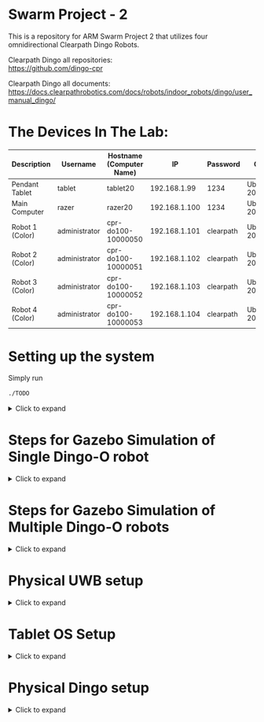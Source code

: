 # Swarm Project - 2
This is a repository for ARM Swarm Project 2 that utilizes four omnidirectional Clearpath Dingo Robots.

Clearpath Dingo all repositories:  
https://github.com/dingo-cpr

Clearpath Dingo all documents:  
https://docs.clearpathrobotics.com/docs/robots/indoor_robots/dingo/user_manual_dingo/

# The Devices In The Lab:

| Description             | Username      | Hostname (Computer Name) | IP            | Password  | OS           | ROS     |
| ---                     | ---           | ---                      | ---           | ---       | ---          | ---     |
| Pendant Tablet          | tablet        | tablet20                 | 192.168.1.99  | 1234      | Ubuntu 20.04 | Noetic  |
| Main Computer           | razer         | razer20                  | 192.168.1.100 | 1234      | Ubuntu 20.04 | Noetic |
| Robot 1 (Color)         | administrator | cpr-do100-10000050       | 192.168.1.101 | clearpath | Ubuntu 20.04 | Noetic |
| Robot 2 (Color)         | administrator | cpr-do100-10000051       | 192.168.1.102 | clearpath | Ubuntu 20.04 | Noetic |
| Robot 3 (Color)         | administrator | cpr-do100-10000052       | 192.168.1.103 | clearpath | Ubuntu 20.04 | Noetic |
| Robot 4 (Color)         | administrator | cpr-do100-10000053       | 192.168.1.104 | clearpath | Ubuntu 20.04 | Noetic |

# Setting up the system

Simply run

```bash
./TODO
```

<details> 
    <summary>Click to expand</summary>

## Install some dependencies of Dingo Gazebo Simulation and Others

``` bash
# CUSTOM RELATED
sudo apt-get install -y sshpass;

sudo apt-get install -y ros-noetic-rqt-ez-publisher;
sudo apt-get install -y spacenavd;
sudo apt-get install -y ros-noetic-spacenav-node;
sudo apt-get install -y ros-noetic-tf2-sensor-msgs;
sudo apt-get install -y ros-noetic-imu-tools;
sudo apt-get install -y ros-noetic-imu-pipeline; # for imu_transformer

# PYTHON RELATED
sudo apt-get install -y python3-pip;
pip3 install pyserial;
pip3 install quadprog;
pip3 install pandas;
pip3 install pygame;
pip3 install scipy;
pip3 install numpy==1.21; # needed to resolve the issue "AttributeError: module 'numpy' has no attribute 'typeDict'"

# DINGO RELATED
sudo apt-get install -y ros-noetic-gazebo-msgs;
sudo apt-get install -y ros-noetic-dingo-desktop;
# Installs:
# ros-noetic-dingo-msgs 
# ros-noetic-dingo-viz
# ros-noetic-dingo-description (duplicate from dingo-desktop)
# ros-noetic-fath-pivot-mount-description (duplicate from dingo-desktop)
# ros-noetic-flir-camera-description (duplicate from dingo-desktop)
# ros-noetic-lms1xx (duplicate from dingo-desktop)
# ros-noetic-realsense2-description (duplicate from dingo-desktop)
# ros-noetic-velodyne-description (duplicate from dingo-desktop)
sudo apt-get install -y ros-noetic-dingo-simulator;
# Installs:
# ros-noetic-dingo-control 
# ros-noetic-dingo-gazebo 
# ros-noetic-dingo-description (duplicate from dingo-desktop)
# ros-noetic-fath-pivot-mount-description (duplicate from dingo-desktop)
# ros-noetic-flir-camera-description (duplicate from dingo-desktop)
# ros-noetic-lms1xx (duplicate from dingo-desktop)
# ros-noetic-realsense2-description (duplicate from dingo-desktop)
# ros-noetic-velodyne-description (duplicate from dingo-desktop)
# evemu-tools 
# evtest 
# joystick 
# libevemu3 
# libgeographic-dev 
# libgeographic19 
# ros-noetic-geographic-msgs
# ros-noetic-hector-gazebo-plugins
# ros-noetic-interactive-marker-twist-server
# ros-noetic-joy 
# ros-noetic-ridgeback-control
# ros-noetic-ridgeback-gazebo-plugins
# ros-noetic-robot-localization 
# ros-noetic-teleop-twist-joy
# ros-noetic-twist-mux
# ros-noetic-twist-mux-msgs
# ros-noetic-uuid-msgs

# ONLY ON PHYSICAL ROBOTS, NEED TO INSTALL
sudo apt-get install -y ros-noetic-roslint
sudo apt-get install -y ros-noetic-dingo-robot # AFTER ADDING CLEARPATH KEYS (see https://docs.clearpathrobotics.com/docs/robots/indoor_robots/dingo/tutorials_dingo/#installing-from-debian-packages)
# INSTALLS:
# can-utils 
# daemontools 
# evemu-tools 
# evtest 
# joystick 
# libevemu3 
# libgeographic-dev 
# libgeographic19 
# libpcap0.8-dev
# net-tools
# python3-serial
# ros-noetic-ddynamic-reconfigure 
# ros-noetic-dingo-base 
# ros-noetic-dingo-bringup
# ros-noetic-dingo-control 
# ros-noetic-dingo-description 
# ros-noetic-dingo-msgs 
# ros-noetic-dingo-tests 
# ros-noetic-fath-pivot-mount-description 
# ros-noetic-flir-camera-description
# ros-noetic-geographic-msgs 
# ros-noetic-image-exposure-msgs 
# ros-noetic-imu-filter-madgwick
# ros-noetic-interactive-marker-twist-server 
# ros-noetic-joy 
# ros-noetic-laser-proc 
# ros-noetic-lms1xx 
# ros-noetic-sick-tim 
# ros-noetic-mavros-msgs (IMU related)
# ros-noetic-microstrain-inertial-driver (IMU related)
# ros-noetic-microstrain-inertial-msgs (IMU related)
# ros-noetic-nmea-msgs (IMU related)
# ros-noetic-puma-motor-driver
# ros-noetic-puma-motor-msgs 
# ros-noetic-librealsense2
# ros-noetic-realsense2-camera 
# ros-noetic-realsense2-description
# ros-noetic-ridgeback-control 
# ros-noetic-robot-localization 
# ros-noetic-robot-upstart
# ros-noetic-rosserial-msgs 
# ros-noetic-rosserial-python 
# ros-noetic-rosserial-server 
# ros-noetic-serial
# ros-noetic-socketcan-interface 
# ros-noetic-spinnaker-camera-driver
# ros-noetic-statistics-msgs 
# ros-noetic-teleop-twist-joy 
# ros-noetic-twist-mux 
# ros-noetic-twist-mux-msgs
# ros-noetic-urg-c 
# ros-noetic-urg-node 
# ros-noetic-uuid-msgs 
# ros-noetic-velodyne-description
# ros-noetic-velodyne-driver 
# ros-noetic-velodyne-laserscan 
# ros-noetic-velodyne-msgs
# ros-noetic-velodyne-pointcloud 
# ros-noetic-wfov-camera-msgs 
# socat


```

## Building Steps

``` bash
cd;
mkdir catkin_ws_swarm2;
cd catkin_ws_swarm2;
rm -rf {*,.*};

git clone https://github.com/burakaksoy/Swarm-Robotics-2.git .;
cd src;
git clone https://github.com/burakaksoy/AssistiveRobot-SimulationFiles.git;
git clone https://github.com/burakaksoy/RVizMeshVisualizer.git;
git clone https://github.com/burakaksoy/uwb_gazebo_plugin;

cd ..;
catkin_make -DCMAKE_BUILD_TYPE=Release;
source devel/setup.bash;
```

### In master computer `~/.bashrc` file, add these

``` bash
source /opt/ros/noetic/setup.bash
source ~/catkin_ws_swarm2/devel/setup.bash

# Specify ROS master IP and the device's IP
export ROS_IP=192.168.1.100
export ROS_MASTER_URI=http://192.168.1.100:11311/
# export ROSLAUNCH_SSH_UNKNOWN=1

export GAZEBO_MODEL_PATH=~/catkin_ws_swarm2/src/AssistiveRobot-SimulationFiles/lab_gazebo/models
export GAZEBO_RESOURCE_PATH=~/catkin_ws_swarm2/src/AssistiveRobot-SimulationFiles/lab_gazebo/worlds
export SDF_PATH=~/catkin_ws_swarm2/src/AssistiveRobot-SimulationFiles/lab_gazebo/models
export IGN_FILE_PATH=~/catkin_ws_swarm2/src/AssistiveRobot-SimulationFiles/lab_gazebo/worlds

# TO KILL GAZEBO CLIENT AND SERVER QUICKLY:
alias killg='killall gzclient && killall gzserver && killall rosmaster'
```

</details>

# Steps for Gazebo Simulation of Single Dingo-O robot 
<details> 
    <summary>Click to expand</summary>

Assuming that you already did the dependancy installations and building in [**Setting up the system**](#setting-up-the-system) section.

(Reference: http://www.clearpathrobotics.com/assets/guides/melodic/dingo/simulation.html)
## Running the simulation

### Gazebo simulation:

``` bash
roslaunch dingo_gazebo empty_world.launch x:=0. y:=0. yaw:=0. config:=front_laser
```

For other config options see: https://github.com/dingo-cpr/dingo/tree/melodic-devel/dingo_description
and create a config file in `.../dingo/dingo_description/urdf/configs/`

Another option for configurations is export their environment variables. For example:

``` bash
export DINGO_OMNI=1
export DINGO_LASER=1
export DINGO_LASER_MODEL='ust10' # or 'lms1xx'
export DINGO_IMU_MICROSTRAIN=1
roslaunch dingo_gazebo empty_world.launch x:=1. y:=0. yaw:=0.
```

### Corresponding RVIZ:

``` bash
roslaunch dingo_viz view_robot.launch
```

### To send simple velocity commands to the robot you can use rqt_ez_publisher:

``` bash
rosrun rqt_ez_publisher rqt_ez_publisher
```

and send messages to `\cmd_vel` topic.

</details> 

# Steps for Gazebo Simulation of Multiple Dingo-O robots

<details>
    <summary>Click to expand</summary>

Assuming that you already did the dependancy installations and building in [**Setting up the system**](#setting-up-the-system) section.

## Running the simulation in Empty World
This command launches the corresponding RVIZ and the rqt_ez_publisher all together. 

``` bash
roslaunch dingo_gazebo empty_world_multi.launch
```

Note that RVIZ TF frames are reported by `robot_localization` package that uses the _odometry_ and _IMU_ information, hence drifts after a while, but it is more realistic in that sense.
<!-- TODO: ADD image here -->
![View in empty world](./.imgs/empty_world_multi.png)

## Running the simulation in CII 8th Floor Lab
This is an example lab environment to visualize the scales of Dingo robots.
This command launches the corresponding RVIZ and the rqt_ez_publisher all together in CII 8th floor lab.

``` bash
roslaunch dingo_gazebo empty_lab_multi.launch
```

Note that RVIZ TF frames are reported by `robot_localization` package that uses the _odometry_ and _IMU_ information, hence drifts after a while, but more realistic.
<!-- TODO: ADD image here -->
![View in CII 8th Floor Lab](./.imgs/empty_lab_multi.png)

## Running the simulation in Empty World with ground truth
This command launches the simulation with ground truth reported TF frames to RVIZ. Again, launching the corresponding RVIZ and the rqt_ez_publisher is embedded all together. 

``` bash
roslaunch dingo_gazebo empty_world_multi_ground_truth.launch
```

Note that RVIZ TF frames are reported by `message_to_tf` package that uses the _ground truth_ data coming from `gazebo_ros_p3d` plugin, hence it is exact representation of the Gazebo World.
Therefore, this command does not launch the Gazebo client GUI to save computational power, but could be re-enabled with gui parameter set to true in the launch file.
<!-- TODO: ADD image here -->
![Empty World with ground truth](./.imgs/empty_world_multi_ground_truth.png)

## Running the simulation in Demonstration Floor - Highbay

This command launches the corresponding RVIZ and the rqt_ez_publisher all together. 

``` bash
roslaunch dingo_gazebo empty_highbay_multi.launch
```

Note that RVIZ TF frames are reported by `robot_localization` package that uses the _odometry_ and _IMU_ information, hence drifts after a while, but it is more realistic in that sense.
<!-- TODO: ADD image here -->
![View in Empty Highbay](./.imgs/empty_highbay_multi.png)

For a simulation that includes the representative workstations and the workers run:

``` bash
roslaunch dingo_gazebo highbay_multi.launch
```

![View in Highbay](./.imgs/highbay_multi.png)

## Running the simulation in Demonstration Floor - Highbay with ground truth

This command launches the simulation with ground truth reported TF frames to RVIZ. Again, launching the corresponding RVIZ and the rqt_ez_publisher is embedded all together. 

``` bash
roslaunch swarm2_launch multi_dingo_sim_with_rviz_and_ez_publisher_highbay.launch
```

Note that RVIZ TF frames are reported by `message_to_tf` package that uses the _ground truth_ data coming from `gazebo_ros_p3d` plugin, hence it is exact representation of the Gazebo World.
Therefore, this command does not launch the Gazebo client GUI to save computational power, but could be re-enabled with gui parameter set to true in the launch file.
<!-- TODO: ADD image here -->
![Highbay World with ground truth](./.imgs/highbay_multi_ground_truth.png)
**Note that above, the world in Gazebo is visualized at RViz! This is only a static image of the world exported as a COLLADA (.dae) file and imported to RViz using [`RVizMeshVisualizer`](https://github.com/burakaksoy/RVizMeshVisualizer). If you make changes to the world file, update the mesh file following the steps in [here](https://github.com/burakaksoy/AssistiveRobot-SimulationFiles/tree/master/lab_gazebo#to-export-world-files-to-a-single-collada-dea).**
**For example, for the Highbay world, if you have already did the installation steps in the link above, run:**

``` bash
cd ~/catkin_ws_swarm2/src/AssistiveRobot-SimulationFiles/lab_gazebo/worlds;
ign gazebo -v 4 -s -r --iterations 1 highbay_swarm.world
```

**This will update the mesh file corresponding to the `highbay_swarm.world`.**

## Running the simulation in Anchor Industries Representative Plant Floor

**!!!IN PROGRESS, NOT DONE YET!!!**

This command launches the corresponding RVIZ and the rqt_ez_publisher all together. 

``` bash
roslaunch dingo_gazebo plant_floor_multi.launch
```

Note that RVIZ TF frames are reported by `robot_localization` package that uses the _odometry_ and _IMU_ information, hence drifts after a while, but it is more realistic in that sense.
<!-- TODO: ADD image here -->

</details>

# Physical UWB setup
<details> 
    <summary>Click to expand</summary>

## Related websites for the Qorvo (DecaWave) UWB module documents

DW1000 [https://www.qorvo.com/products/p/DW1000#documents](https://www.qorvo.com/products/p/DW1000#documents)

DW1001C [https://www.qorvo.com/products/p/DWM1001C#documents](https://www.qorvo.com/products/p/DWM1001C#documents)

DWM1001-DEV [https://www.qorvo.com/products/p/DWM1001-DEV#documents](https://www.qorvo.com/products/p/DWM1001-DEV#documents)

MDEK1001 [https://www.qorvo.com/products/p/MDEK1001#documents](https://www.qorvo.com/products/p/MDEK1001#documents)

## Download the Android DRTLS phone app

[https://www.qorvo.com/products/p/MDEK1001#documents](https://www.qorvo.com/products/p/MDEK1001#documents)

Download DRTLS App : Android Application APK

## Calibration Script

Used to determine the every module's (tags and anchors) offsets based on [this white paper with name: Antenna Delay Calibration of DW1000-Based Products and Systems (Application Note APS014)](https://www.qorvo.com/products/d/da008449).

Set 4 of them an on a nice square with best possible known manual position measurements. 

(3 of them gives only one solution, 4 of them gives a Least Squares solution with RMSE error to have an idea of how accurate the calculated offsets are.)

Take note of the manually measured distances, they are needed in the calibration script.

From the android app, put all the modules in the same network and set them as anchors. From the powered ones, only one of them must be set as initiator.

Use `antenna_offset_finding.m` MATLAB script in `uwb_matlab_scripts/` directory of this repo to find the offsets of each UWB module. Then set the offsets in `antenna_calibration.yaml` in `src/swarm_launch/config/` folder. Comments of the script should be sufficient to guide you for further details. 

Note: This script would work on Windows 10 but not in Windows 11 as of writing this document. See details [here](https://www.mathworks.com/matlabcentral/answers/1912280-bluetooth-scanning-error-in-windows-11-solutions#answer_1173820)

This script uses the BLE interface of the firmware to communicate with the tags. For further information see section 7 of [DWM1001 Firmware API Guide](https://www.qorvo.com/products/d/da007975)

After the calibration is done, set modules back as tags those you won't to use as anchors from the Android app.

## Script to Calculate and Write the Anchor positions into the Modules

Mount the UWB anchors in the (high bay) area. Measure the distances between them with a laser distance meter. 
Use `truck_bay_uwb_locations.m`  MATLAB script in `uwb_matlab_scripts/` directory of this repo. Comments of the script should be sufficient to guide you for further details.

Note: This script would work on Windows 10 but not in Windows 11 as of writing this document. See details [here](https://www.mathworks.com/matlabcentral/answers/1912280-bluetooth-scanning-error-in-windows-11-solutions#answer_1173820)

This script uses the BLE interface of the firmware to communicate with the tags. For further information see section 7 of [DWM1001 Firmware API Guide](https://www.qorvo.com/products/d/da007975)

</details>

# Tablet OS Setup
<details> 
    <summary>Click to expand</summary>

## Steps to install Ubuntu (20.04 or 18.04) on Surface Go 2 Tablet

Requires a USB-C to USB-A adapter and flash drive

1. Update Windows 10/11 using Settings -> Updates
2. Download and create Ubuntu 20.04 amd64 USB install drive
3. Disable Windows bitlocker and reboot. If it says “waiting to active”, finish activation, then disable: https://www.isunshare.com/windows-10/4-ways-to-remove-or-disable-bitlocker-encryption-on-windows-10.html 
4. Shrink the Windows 10 partition using Windows disk manager: https://www.tenforums.com/tutorials/96288-shrink-volume-partition-windows-10-a.html Suggested to shrink by 64000 MB
5. Connect bootable USB drive and reboot using advanced startup options: https://www.digitalcitizen.life/boot-your-windows-10-pc-usb-flash-drive The bootable usb drive may have the title “Linpus Lite”
6. Install Ubuntu as normal
7. Remove the USB drive
8. At this point Ubuntu is installed, but will not boot automatically. Do the advanced startup options again, and select “ubuntu”. This will boot into Ubuntu.
Follow these instructions in Ubuntu to disable Windows boot: https://www.reddit.com/r/SurfaceLinux/comments/egds33/possible_fix_for_booting_directly_to_grub_on/ Windows can still be booted using Grub menu
Ubuntu should now boot. The post is copied here for convenience:

    ```
        Possible fix for booting directly to grub on Surface Go
        If you're having trouble getting your Surface Go to boot to grub instead of the Windows Boot Manager, I might have something to try if you're brave: I moved the Microsoft folder in /boot/efi/EFI out of the way (In Ubuntu: sudo mv /boot/efi/EFI/Microsoft /boot/efi/EFI/Microsoft.bak) and now grub is loaded by default. I'd really only recommend this if you:

        Have a Windows USB recovery made and you know it's bootable

        Have your files backed up off the SSD (both Linux and Windows (if you care))

        Feel comfortable screwing around fixing a potentially broken EFI partition

        Aren't the sort of person who blames other people when you break your own computer following instructions you found on the Internet!

        All that said, it works for me on my recently purchased 8GB/128GB Surface Go w/ Ubuntu 19.10. I had already dumped the WIndows partition though, so I never tested whether grub had any issues loading Windows. You may also need to mess around with efibootmgr to fix the boot order, but I'm not sure.
    ```

9. You may also need to disable secure boot. This is achived from the BIOS settings. To enter the BIOS settings, while powering up the tablet, Press and hold the volume-up button on your Surface and at the same time, press and release the power button. When you see the Surface logo, release the volume-up button.
The UEFI menu will display within a few seconds.
10. The default kernel version installed with ubuntu 20.04 as of writing this document is 5.15 however this version causes hanging problem when shutting down. Installing kernel version 5.4.243 via Mainline kernel installer resolves the issue for this specific tablet.
11. After the install of the OS, make sure the wifi power saving is disabled by editing:

    ```bash
    sudo nano /etc/NetworkManager/conf.d/default-wifi-powersave-on.conf
    ```

    By default there is:

    ```txt
    [connection]
    wifi.powersave = 3
    ```

    **Change the value to 2**. Then to take effect, run:

    ```bash
    sudo systemctl restart NetworkManager
    ```

    Disabling wifi power saving reduces the wifi latency by a considerable amount! For more information see [here](https://gist.github.com/jcberthon/ea8cfe278998968ba7c5a95344bc8b55).

</details>

# Physical Dingo setup
<details> 
    <summary>Click to expand</summary>

## Getting Started

Four Dingo-O robots arrived with a printed document named "Custom Robot Quickstart Guide". We only needed to apply section 3 and section 5 of this document after the batteries are fully charged (both the robot batteries and the PlayStation controller batteries). The texts are in these sections are copied below:

<details>
<summary>## Section 3: Getting Started</summary>
Your system has been configured to allow you to get started immediately after receipt. Follow these instructions to get
moving.  

1. Remove the Dingo's side panels and top fairings (yellow), insert the batteries provided (or confirm they are
inserted), then replace the top fairings and side panels.  
2. Turn on the Dingo via the HMI button pad on the rear. Note that the computer may beep when starting up.  
3. Press "PS" button on gamepad to turn it on.  

</details>

<details>
<summary>## Section 5: Wireless</summary>
To set up the wireless communications on your Dingo, you must first establish a wired connection. Using an Ethernet
cable, connect your computer to an Ethernet port on the Dingo's computer by removing the Dingo fairing, and set a
static IP on your computer to `192.168.131.19` (for example). If there are no free ports you may temporarily disconnect
one of the payloads. SSH into the robot computer with:  

```
ssh administrator@192.168.131.1
```  

Enter the login password when prompted. Once you have successfully logged in, you can connect the robot's computer to a desired wireless network.
You can connect your robot to a desired wireless network using Netplan.  

Simply create a file called `60-wireless.yaml` inside of the `/etc/netplan folder` on your robot's computer. Copy and paste
the contents below into the file, and make sure to modify the wireless interface, SSID, and password fields.  

```txt
network:
    wifis:
    # Replace WIRELESS_INTERFACE with the name of the wireless network device, e.g. wlane or wlp3s0
    # Fill in the SSID_GOES_HERE and PASSWORD_GOES_HERE fields as appropriate. The password may be included
    as plain-text
    # or as a password hash. To generate the hashed password, run
    #
    echo -n 'WIFI_PASSWORD' | iconv -t UTF-16LE | openssl md4 -binary | xxd -p
    # If you have multiple wireless cards you may include a block for each device.
    # For more options, see https://netplan.io/reference/
    WIRELESS_INTERFACE:
        optional: true
        access-points:
            SSID_GOES HERE:
            password: PASSWORD_GOES_HERE
        dhcp4: true
        dhcp4-overrides:
            send-hostname: true
```  

Once you have saved the file, you will then need to apply your new Netplan configuration and bring up your wireless
connection by running:  

```bash
sudo netplan apply
```

More advanced networking examples, including configurations for accessing a wifi network requiring WPA Enterprise
credentials, can be found here:  
https://netplan.io/examples/  

You can verify that your robot is connected to a wireless network by running:

```bash
ip a
```

This will show all active connections and their IP addresses, including your robot's connection to the desired wireless
network, and the IP address assigned to the robot's computer.
</details>

## Dingo Setup for Remote Master

<details>


Once each robot is connected to the wireless network with static IP addresses (that can be done through the router settings. We set the IP addresses as specified in the table at the top this document), we set each to use the same ROS master. To do
this do the following on each robot. First, run 

```bash
sudo nano /usr/sbin/ros-start
```

In this `ros-start` file, change the line `export ROS_MASTER_URI=http://127.0.0.1:11311` to  

```bash
export ROS_MASTER_URI=http://192.168.1.100:11311/
export ROS_IP=192.168.1.101 (USE THE CORRECT IP ADRESS HERE)
```

and comment out the line `export ROS_HOSTNAME=$(hostname)`
to make sure that the robot uses the host machine as its ROS Master. 

The reason of doing this comes from the fact that the Clearpath has setup the starting of the ROS nodes of the robot as a service that is initated during the boot-up. [For further information about this see this link.](https://roboticsbackend.com/make-ros-launch-start-on-boot-with-robot_upstart/). Clearpath created a `dingo_bringup` package to achieve this service behaviour. The installation file is given [here](https://github.com/dingo-cpr/dingo_robot/blob/noetic-devel/dingo_bringup/scripts/install), and the step of doing this installation on a fresh install from scracth is explained in [here](https://docs.clearpathrobotics.com/docs/robots/indoor_robots/dingo/tutorials_dingo#installing-dingo-software).

**For the final version of the changes made in this section, see `/src/dingo_customization/d1/scripts/ros-start` file. We basically replace the default file with this custom file.**

<pre><del> To make sure that ros.service by Clearpath starts after the network is really online,
edit `ros.service` file with command
`sudo nano /lib/systemd/system/ros.service`
and add the following lines  

```txt
After=network-online.target
Wants=network-online.target
```

in place of the line

```txt
After=network.target
```

[For further information about this above see this link.](https://www.freedesktop.org/wiki/Software/systemd/NetworkTarget/) </del></pre>

After these changes, also add the following lines in the master computer's `~/.bashrc` file:  

```bash
export ROS_IP=192.168.1.100
export ROS_MASTER_URI=http://192.168.1.100:11311/
```

**Note that these changes on the robots will make the robots to look for the master computer running the `roscore` command while they are booting. If the `roscore` is not running on the master computer during the booting of the robots, the robots will be able to boot correctly and connect to the WiFi. However, the `ros.service` of `systemctl` will fail and therefore the robot will not be able to move (the comms and Wi-Fi indicator LEDs will be off on the robot's HMI interface). If you run the `roscore` command on the master computer after the robots are booted up, you need to manually start the `ros.service` on the robots by ssh'ing into them. This is achieved by running this command on the robot terminals:**  

```bash
sudo systemctl start ros.service
```

</details>

## Namespacing the Dingo Robots

<details>

After the factory default install of Dingo-O, there are two files in `/etc/ros/noetic/ros.d` named `base.launch` and `accessories.launch`. Those file are actually symbolic links to the launch files of `dingo_base` and `dingo_bringup` packages that are installed in `/opt/ros/noetic/share/`. These launch files are automatically launched during the boot of the robot.

The goal is to modify the automatic roslaunch files to do the following:

* Add namespacing to prevent naming conflicts
* Add e-stop functionality
* Add scaling for forward and inverse kinematics

Following https://www.clearpathrobotics.com/assets/guides/kinetic/ridgeback/startup.html

For namespaces such as `/d1,/d2,/d3,/d4`, add `<group ns="NAMESPACE"> ... </group>` into the launch files. For example, for dingo robot `d1`, edit the launch files as follows:

```html
<launch>
    <group ns="d1">
        ...
        ... ORIGINAL CONTENT OF THE 'base.launch file' or 'accessories.launch' file.
        ...
    </group>
<launch>
```

</details>

## Needed Edits for `/etc/ros/setup.bash`

<details>

* Add `export DINGO_OMNI=1` if it does not setup as `1`.
* Comment out or edit the line `source /home/administrator/catkin_ws/devel/setup.bash` such that it points to the name of our workspace `catkin_ws_swarm2` as `source /home/administrator/catkin_ws_swarm2/devel/setup.bash`.
* Comment out the line `source /etc/clearpath-dingo.bash`or make sure it does not conflict with the `export ...` lines such as `export DINGO_OMNI=1` specified in this `/etc/ros/setup.bash` file.
* Comment out the line `export DINGO_CONFIG_EXTRAS=$(catkin_find rpi06_dingo config/localization.yaml --first-only)` if it exists.
* Make sure the lines related to LIDAR, IMU and the UWB sensors are included in this file. 
* For the final version of `/etc/ros/setup.bash` file, see `/src/dingo_customization/d1/scripts/setup.bash`. We basically replace the default file with this custom file.


</details>


## Summary of needed edits on a factory fresh Dingo-O robot
**WARNING: You may want to create a backup of the edited files before begin the process described here.**

* [ ] Edit `/usr/sbin/ros-start` file and specify `ROS_MASTER_URI` and `ROS_IP`. See [Dingo Setup for Remote Host](##Dingo-Setup-for-Remote-Master).
* [ ] Edit `/etc/ros/setup.bash` file. See [Needed Edits for `/etc/ros/setup.bash`](##Needed-Edits-for-`/etc/ros/setup.bash`).
* [ ] Add namespacing to the launch files in the folder `/etc/ros/noetic/ros.d`. See [Namespacing the Dingo Robots](##Namespacing-the-Dingo-Robots).


</details>
